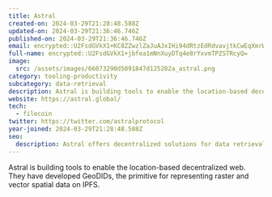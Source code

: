 ```yaml
---
title: Astral
created-on: 2024-03-29T21:28:48.588Z
updated-on: 2024-03-29T21:36:46.746Z
published-on: 2024-03-29T21:36:46.746Z
email: encrypted::U2FsdGVkX1+KC8ZZwzlZaJuAJxIHi94dRtzEdRdvavjtkCwEqXmrWthVpjWHVcFI
full-name: encrypted::U2FsdGVkX1+jbfea1mNnXuyDTq4e8rYxvmTPZSTRcyQ=
image:
  src: /assets/images/66073290d5091847d125282a_astral.png
category: tooling-productivity
subcategory: data-retrieval
description: Astral is building tools to enable the location-based decentralized web.
website: https://astral.global/
tech:
  - filecoin
twitter: https://twitter.com/astralprotocol
year-joined: 2024-03-29T21:28:48.588Z
seo:
  description: Astral offers decentralized solutions for data retrieval and management.
---
```


Astral is building tools to enable the location-based decentralized web. They have developed GeoDIDs, the primitive for representing raster and vector spatial data on IPFS.
